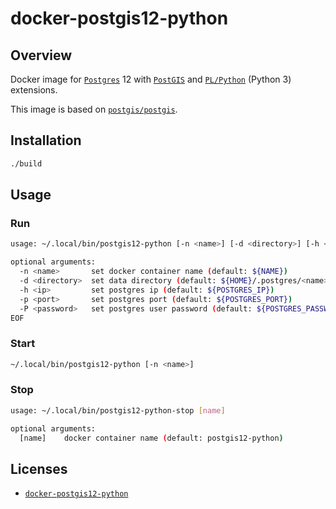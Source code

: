 # docker-postgis12-python

## Overview

Docker image for [`Postgres`](https://www.postgresql.org/) 12 with [`PostGIS`](http://postgis.net/) and [`PL/Python`](https://www.postgresql.org/docs/current/plpython.html) (Python 3) extensions.

This image is based on [`postgis/postgis`](https://github.com/postgis/docker-postgis).

## Installation

```bash
./build
```

## Usage

### Run

```bash
usage: ~/.local/bin/postgis12-python [-n <name>] [-d <directory>] [-h <ip>] [-p <port>] [-P <password>]

optional arguments:
  -n <name>       set docker container name (default: ${NAME})
  -d <directory>  set data directory (default: ${HOME}/.postgres/<name>)
  -h <ip>         set postgres ip (default: ${POSTGRES_IP})
  -p <port>       set postgres port (default: ${POSTGRES_PORT})
  -P <password>   set postgres user password (default: ${POSTGRES_PASSWORD})
EOF
```

### Start

```bash
~/.local/bin/postgis12-python [-n <name>]
```

### Stop

```bash
usage: ~/.local/bin/postgis12-python-stop [name]

optional arguments:
  [name]    docker container name (default: postgis12-python)
```

## Licenses

- [`docker-postgis12-python`](LICENSE)
